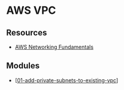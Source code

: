 AWS VPC
===

Resources
---

- [AWS Networking Fundamentals][1]

<!-- Links -->
[1]: https://www.youtube.com/watch?v=hiKPPy584Mg


Modules
---

- [[01-add-private-subnets-to-existing-vpc]]

[//begin]: # "Autogenerated link references for markdown compatibility"
[01-add-private-subnets-to-existing-vpc]: 01-add-private-subnets-to-existing-vpc.md "Add private subnets to existing VPC"
[//end]: # "Autogenerated link references"